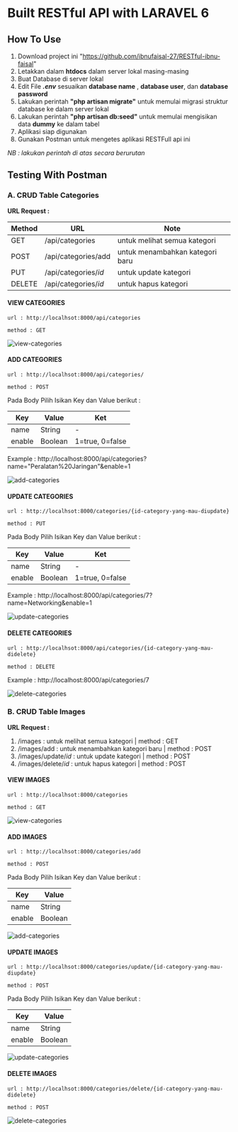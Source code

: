 <p align="center">
<h1>Built RESTful API with LARAVEL 6</h1>
</p>

## How To Use
1. Download project ini "https://github.com/ibnufaisal-27/RESTful-ibnu-faisal"
2. Letakkan dalam **htdocs** dalam server lokal masing-masing
3. Buat Database di server lokal
4. Edit File **<em>.env</em>** sesuaikan **database name** , **database user**, dan **database password**
5. Lakukan perintah **"php artisan migrate"** untuk memulai migrasi struktur database ke dalam server lokal
6. Lakukan perintah **"php artisan db:seed"** untuk memulai mengisikan data **dummy** ke dalam tabel
7. Aplikasi siap digunakan
8. Gunakan Postman untuk mengetes aplikasi RESTFull api ini
<p><em>NB : lakukan perintah di atas secara berurutan</em></p>

## Testing With Postman
### A. CRUD Table Categories
**URL Request :**

Method | URL   | Note 
--- | ---   |  --- 
GET | /api/categories   | untuk melihat semua kategori
POST | /api/categories/add   | untuk menambahkan kategori baru
PUT | /api/categories/<em>id</em>   | untuk update kategori
DELETE | /api/categories/<em>id</em>   | untuk hapus kategori


#### VIEW CATEGORIES
    url : http://localhsot:8000/api/categories
    
    method : GET

<img src="https://i.ibb.co/LzyWVHF/view-categories.jpg" alt="view-categories" border="0">

#### ADD CATEGORIES

    url : http://localhsot:8000/api/categories/
    
    method : POST

Pada Body Pilih Isikan Key dan Value berikut :

Key | Value | Ket
--- | --- | ---
name | String | -
enable | Boolean | 1=true, 0=false

Example : http://localhost:8000/api/categories?name="Peralatan%20Jaringan"&enable=1

<img src="https://i.ibb.co/HzZGBZp/add-categories.jpg" alt="add-categories" border="0">

#### UPDATE CATEGORIES
    url : http://localhsot:8000/categories/{id-category-yang-mau-diupdate}
    
    method : PUT

Pada Body Pilih Isikan Key dan Value berikut :

Key | Value | Ket
--- | --- | ---
name | String | -
enable | Boolean | 1=true, 0=false

Example : http://localhost:8000/api/categories/7?name=Networking&enable=1

<img src="https://i.ibb.co/p2fXXtv/update-categories.jpg" alt="update-categories" border="0">


#### DELETE CATEGORIES

    url : http://localhsot:8000/api/categories/{id-category-yang-mau-didelete}
    
    method : DELETE

Example : http://localhost:8000/api/categories/7

<img src="https://i.ibb.co/2nkY3Jy/delete-categories.jpg" alt="delete-categories" border="0">


### B. CRUD Table Images
**URL Request :**
1. /images                           : untuk melihat semua kategori  | method : GET 
2. /images/add                       : untuk menambahkan kategori baru  | method : POST
3. /images/update/<em>id</em>        : untuk update kategori | method : POST
4. /images/delete/<em>id</em>        : untuk hapus kategori | method : POST

#### VIEW IMAGES
    url : http://localhsot:8000/categories
    
    method : GET

<img src="https://i.ibb.co/GvWJZgK/view-categories.png" alt="view-categories" border="0">

#### ADD IMAGES

    url : http://localhsot:8000/categories/add
    
    method : POST

Pada Body Pilih Isikan Key dan Value berikut :

Key | Value
--- | ---
name | String
enable | Boolean

<img src="https://i.ibb.co/hgJ2F6W/add-categories.png" alt="add-categories" border="0">

#### UPDATE IMAGES
    url : http://localhsot:8000/categories/update/{id-category-yang-mau-diupdate}
    
    method : POST

Pada Body Pilih Isikan Key dan Value berikut :

Key | Value
--- | ---
name | String
enable | Boolean

<img src="https://i.ibb.co/9h6QKP6/update-categories.png" alt="update-categories" border="0">


#### DELETE IMAGES

    url : http://localhsot:8000/categories/delete/{id-category-yang-mau-didelete}
    
    method : POST

<img src="https://i.ibb.co/Khq4bDj/delete-categories.png" alt="delete-categories" border="0">
